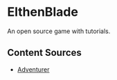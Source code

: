 # ElthenBlade

An open source game with tutorials.

## Content Sources

- [Adventurer](https://www.patreon.com/posts/adventurer-21724834)
